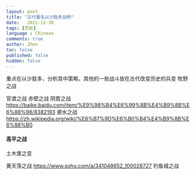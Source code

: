 ```yaml
---
layout: post
title: "古代著名以少胜多战例"
date:   2021-12-30
tags: [历史]
language : Chinese
comments: true
author: Zhen
toc: false
published: false
hidden: false
---
```


重点在以少胜多，分析其中策略，其他的一些战斗放在古代改变历史的兵变
牧野之战

官渡之战
赤壁之战
阴晋之战
https://baike.baidu.com/item/%E9%98%B4%E6%99%8B%E4%B9%8B%E6%88%98/8382193
淝水之战
https://zh.wikipedia.org/wiki/%E6%B7%9D%E6%B0%B4%E4%B9%8B%E6%88%B0

#### 高平之战
土木堡之变

黄天荡之战 https://www.sohu.com/a/341048652_100028727
钓鱼城之战
<!--stackedit_data:
eyJoaXN0b3J5IjpbLTE3MjY1NTg2MTldfQ==
-->